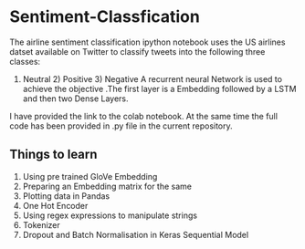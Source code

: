 # Sentiment-Classfication
The airline sentiment classification ipython notebook uses the US airlines datset available on Twitter to classify tweets into the following three classes: 
1) Neutral 2) Positive 3) Negative
A recurrent neural Network is used to achieve the objective .The first layer is a Embedding followed by a LSTM and then two Dense Layers.

I have provided the link to the colab notebook. At the same time the full code has been provided in .py file in the current repository.

## Things to learn
1. Using pre trained GloVe Embedding
2. Preparing an Embedding matrix for the same
3. Plotting data in Pandas
4. One Hot Encoder
5. Using regex expressions to manipulate strings
6. Tokenizer
7. Dropout and Batch Normalisation in Keras Sequential Model
